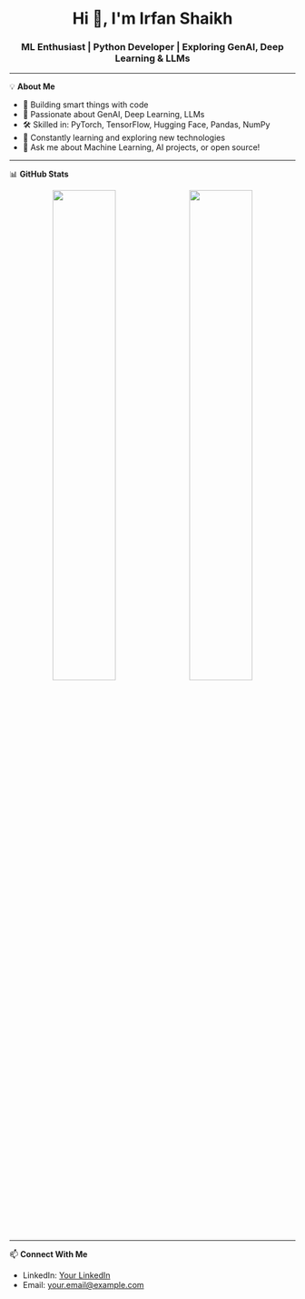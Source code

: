 <h1 align="center">Hi 👋, I'm Irfan Shaikh</h1>
<h3 align="center">ML Enthusiast | Python Developer | Exploring GenAI, Deep Learning & LLMs</h3>

---

💡 **About Me**
- 🤖 Building smart things with code
- 🧠 Passionate about GenAI, Deep Learning, LLMs
- 🛠️ Skilled in: PyTorch, TensorFlow, Hugging Face, Pandas, NumPy
- 🌱 Constantly learning and exploring new technologies
- 💬 Ask me about Machine Learning, AI projects, or open source!

---

📊 **GitHub Stats**
<p align="center">
  <img src="https://github-readme-stats.vercel.app/api?username=your-username&show_icons=true&theme=radical" width="47%"/>
  <img src="https://github-readme-streak-stats.herokuapp.com/?user=your-username&theme=radical" width="47%"/>
</p>

---

📫 **Connect With Me**
- LinkedIn: [Your LinkedIn](https://linkedin.com/in/your-profile)
- Email: your.email@example.com
